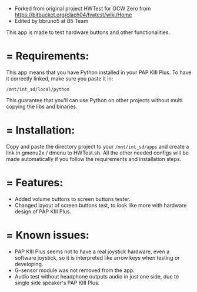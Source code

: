 - Forked from original project HWTest for GCW Zero from https://bitbucket.org/clach04/hwtest/wiki/Home
- Edited by bbruno5 at B5 Team

This app is made to test hardware buttons and other functionalities.

= Requirements:
=
This app means that you have Python installed in your PAP KIII Plus. To have it correctly linked, make sure you paste it in:

	/mnt/int_sd/local/python

This guarantee that you'll can use Python on other projects without multi copying the libs and binaries.

= Installation:
=
Copy and paste the directory project to your `/mnt/int_sd/apps` and create a link in gmenu2x / dmenu to HWTest.sh.
All the other needed configs will be made automatically if you follow the requirements and installation steps.

= Features:
=
- Added volume buttons to screen buttons tester.
- Changed layout of screen buttons test, to look like more with hardware design of PAP KIII Plus.

= Known issues:
=
- PAP KIII Plus seems not to have a real joystick hardware, even a software joystick, so it is interpreted like arrow keys when testing or developing.
- G-sensor module was not removed from the app.
- Audio test without headphone outputs audio in just one side, due to single side speaker's PAP KIII Plus.
